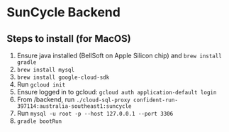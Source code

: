 # SunCycle Backend

## Steps to install (for MacOS)
1. Ensure java installed (BellSoft on Apple Silicon chip) and `brew install gradle`
2. `brew install mysql`
3. `brew install google-cloud-sdk`
4. Run `gcloud init`
5. Ensure logged in to gcloud: `gcloud auth application-default login`
6. From /backend, run `./cloud-sql-proxy confident-run-397114:australia-southeast1:suncycle`
7. Run `mysql -u root -p --host 127.0.0.1 --port 3306`
8. `gradle bootRun`
